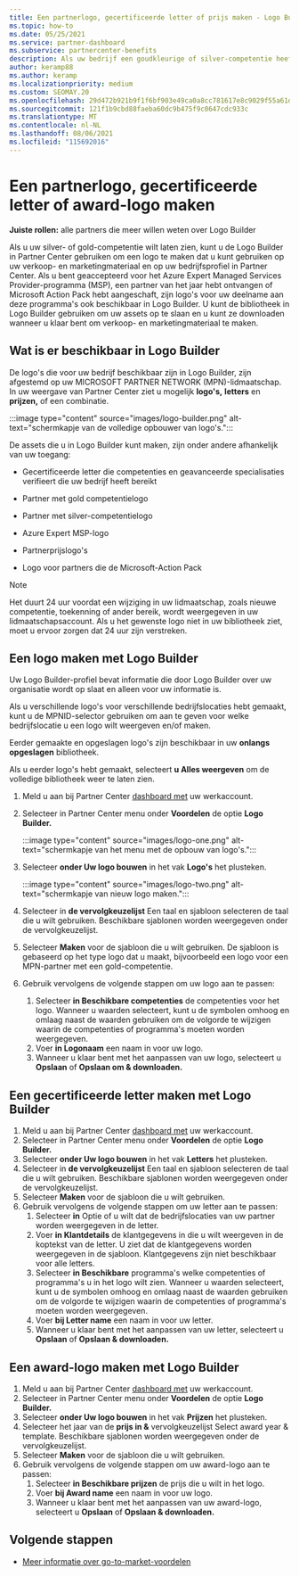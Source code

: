 ```yaml
---
title: Een partnerlogo, gecertificeerde letter of prijs maken - Logo Builder
ms.topic: how-to
ms.date: 05/25/2021
ms.service: partner-dashboard
ms.subservice: partnercenter-benefits
description: Als uw bedrijf een goudkleurige of silver-competentie heeft, kunt u een logo genereren dat is aangepast voor uw bedrijf of een aangepaste gecertificeerde verificatieletter aanvragen met behulp van het Hulpprogramma Logo Builder in Partner Center.
author: keramp88
ms.author: keramp
ms.localizationpriority: medium
ms.custom: SEOMAY.20
ms.openlocfilehash: 29d472b921b9f1f6bf903e49ca0a8cc781617e8c9029f55a61ddf19e578cf7e0
ms.sourcegitcommit: 121f1b9cbd88faeba60dc9b475f9c0647cdc933c
ms.translationtype: MT
ms.contentlocale: nl-NL
ms.lasthandoff: 08/06/2021
ms.locfileid: "115692016"
---
```

# <a name="create-a-partner-logo-certified-letter-or-award-logo"></a>Een partnerlogo, gecertificeerde letter of award-logo maken

**Juiste rollen:** alle partners die meer willen weten over Logo Builder

Als u uw silver- of gold-competentie wilt laten zien, kunt u de Logo Builder in Partner Center gebruiken om een logo te maken dat u kunt gebruiken op uw verkoop- en marketingmateriaal en op uw bedrijfsprofiel in Partner Center. Als u bent geaccepteerd voor het Azure Expert Managed Services Provider-programma (MSP), een partner van het jaar hebt ontvangen of Microsoft Action Pack hebt aangeschaft, zijn logo's voor uw deelname aan deze programma's ook beschikbaar in Logo Builder. U kunt de bibliotheek in Logo Builder gebruiken om uw assets op te slaan en u kunt ze downloaden wanneer u klaar bent om verkoop- en marketingmateriaal te maken.

## <a name="what-is-available-in-logo-builder"></a>Wat is er beschikbaar in Logo Builder

De logo's die voor uw bedrijf beschikbaar zijn in Logo Builder, zijn afgestemd op uw MICROSOFT PARTNER NETWORK (MPN)-lidmaatschap. In uw weergave van Partner Center ziet u mogelijk **logo's,** **letters** en **prijzen,** of een combinatie.

:::image type="content" source="images/logo-builder.png" alt-text="schermkapje van de volledige opbouwer van logo's.":::

De assets die u in Logo Builder kunt maken, zijn onder andere afhankelijk van uw toegang:

- Gecertificeerde letter die competenties en geavanceerde specialisaties verifieert die uw bedrijf heeft bereikt

- Partner met gold competentielogo

- Partner met silver-competentielogo

- Azure Expert MSP-logo

- Partnerprijslogo's

- Logo voor partners die de Microsoft-Action Pack

>[!NOTE]
>Het duurt 24 uur voordat een wijziging in uw lidmaatschap, zoals nieuwe competentie, toekenning of ander bereik, wordt weergegeven in uw lidmaatschapsaccount. Als u het gewenste logo niet in uw bibliotheek ziet, moet u ervoor zorgen dat 24 uur zijn verstreken.

## <a name="create-a-logo-using-logo-builder"></a>Een logo maken met Logo Builder

Uw Logo Builder-profiel bevat informatie die door Logo Builder over uw organisatie wordt op slaat en alleen voor uw informatie is.

Als u verschillende logo's voor verschillende bedrijfslocaties hebt gemaakt, kunt u de MPNID-selector gebruiken om aan te geven voor welke bedrijfslocatie u een logo wilt weergeven en/of maken.

Eerder gemaakte en opgeslagen logo's zijn beschikbaar in uw **onlangs opgeslagen** bibliotheek.

Als u eerder logo's hebt gemaakt, selecteert **u Alles weergeven** om de volledige bibliotheek weer te laten zien.

1. Meld u aan bij Partner Center [dashboard met](https://partner.microsoft.com/dashboard) uw werkaccount.
1. Selecteer in Partner Center menu onder **Voordelen** de optie **Logo Builder.**

   :::image type="content" source="images/logo-one.png" alt-text="schermkapje van het menu met de opbouw van logo's.":::
1. Selecteer **onder Uw logo bouwen** in het vak **Logo's** het plusteken.

   :::image type="content" source="images/logo-two.png" alt-text="schermkapje van nieuw logo maken.":::
1. Selecteer in **de vervolgkeuzelijst** Een taal en sjabloon selecteren de taal die u wilt gebruiken. Beschikbare sjablonen worden weergegeven onder de vervolgkeuzelijst.
1. Selecteer **Maken** voor de sjabloon die u wilt gebruiken. De sjabloon is gebaseerd op het type logo dat u maakt, bijvoorbeeld een logo voor een MPN-partner met een gold-competentie.
1. Gebruik vervolgens de volgende stappen om uw logo aan te passen:
    1. Selecteer **in Beschikbare competenties** de competenties voor het logo. Wanneer u waarden selecteert, kunt u de symbolen omhoog en omlaag naast de waarden gebruiken om de volgorde te wijzigen waarin de competenties of programma's moeten worden weergegeven.
    1. Voer **in Logonaam** een naam in voor uw logo.
    1. Wanneer u klaar bent met het aanpassen van uw logo, selecteert u **Opslaan** of **Opslaan om & downloaden.**

## <a name="create-a-certified-letter-using-logo-builder"></a>Een gecertificeerde letter maken met Logo Builder

1. Meld u aan bij Partner Center [dashboard met](https://partner.microsoft.com/dashboard) uw werkaccount.
1. Selecteer in Partner Center menu onder **Voordelen** de optie **Logo Builder.**
1. Selecteer **onder Uw logo bouwen** in het vak **Letters** het plusteken.
1. Selecteer in **de vervolgkeuzelijst** Een taal en sjabloon selecteren de taal die u wilt gebruiken. Beschikbare sjablonen worden weergegeven onder de vervolgkeuzelijst.
1. Selecteer **Maken** voor de sjabloon die u wilt gebruiken.
1. Gebruik vervolgens de volgende stappen om uw letter aan te passen:
    1. Selecteer **in** Optie of u wilt dat de bedrijfslocaties van uw partner worden weergegeven in de letter.
    1. Voer **in Klantdetails** de klantgegevens in die u wilt weergeven in de koptekst van de letter. U ziet dat de klantgegevens worden weergegeven in de sjabloon. Klantgegevens zijn niet beschikbaar voor alle letters.
    1. Selecteer **in Beschikbare** programma's welke competenties of programma's u in het logo wilt zien. Wanneer u waarden selecteert, kunt u de symbolen omhoog en omlaag naast de waarden gebruiken om de volgorde te wijzigen waarin de competenties of programma's moeten worden weergegeven.
    1. Voer **bij Letter name** een naam in voor uw letter.
    1. Wanneer u klaar bent met het aanpassen van uw letter, selecteert u **Opslaan** of **Opslaan & downloaden.**

## <a name="create-an-award-logo-using-logo-builder"></a>Een award-logo maken met Logo Builder

1. Meld u aan bij Partner Center [dashboard met](https://partner.microsoft.com/dashboard) uw werkaccount.
1. Selecteer in Partner Center menu onder **Voordelen** de optie **Logo Builder.**
1. Selecteer **onder Uw logo bouwen** in het vak **Prijzen** het plusteken.
1. Selecteer het jaar van de **prijs in &** vervolgkeuzelijst Select award year & template. Beschikbare sjablonen worden weergegeven onder de vervolgkeuzelijst.
1. Selecteer **Maken** voor de sjabloon die u wilt gebruiken.
1. Gebruik vervolgens de volgende stappen om uw award-logo aan te passen:
    1. Selecteer **in Beschikbare prijzen** de prijs die u wilt in het logo.
    1. Voer **bij Award name** een naam in voor uw logo.
    1. Wanneer u klaar bent met het aanpassen van uw award-logo, selecteert u **Opslaan** of **Opslaan & downloaden.**

## <a name="next-steps"></a>Volgende stappen

- [Meer informatie over go-to-market-voordelen](mpn-learn-about-go-to-market-benefits.md)
